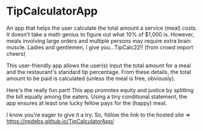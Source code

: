# TipCalculatorApp
An app that helps the user calculate the total amount a service (meal) costs.
It doesn't take a math genius to figure out what 10% of $1,000 is. However, meals involving large orders and multiple persons may require extra brain muscle.
Ladies and gentlemen, I give you...TipCalc22!! (from crowd import cheers)

This user-friendly app allows the user(s) input the total amount for a meal and the restaurant's standard tip percentage.
From these details, the total amount to be paid is calculated (unless the meal is free, obviously).

Here's the really fun part! This app promotes equity and justice by splitting the bill equally among the eaters.
Using a tiny conditional statement, the app ensures at least one lucky fellow pays for the (happy) meal.

I know you're eager to give it a try. So, follow the link to the hosted site => https://npdebs.github.io/TipCalculatorApp/ 
